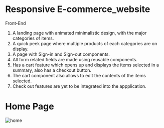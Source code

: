 # Responsive E-commerce_website

Front-End
1.	A landing page with animated minimalistic design, with the major categories of items.
2.	A quick peek page where multiple products of each categories are on display.
3.	A page with Sign-in and Sign-out components.
4.  All form related fields are made using reusable components.
5.	Has a cart feature which opens up and displays the items selected in a summary, also has a checkout button.
6.	The cart component also allows to edit the contents of the items selected.
7.	Check out features are yet to be integrated into the appplication.

# Home Page
![home](https://github.com/Khushi977/E-commerce_website/assets/130831307/db6a0f19-90ea-4f99-9a88-931dc571dccb)


